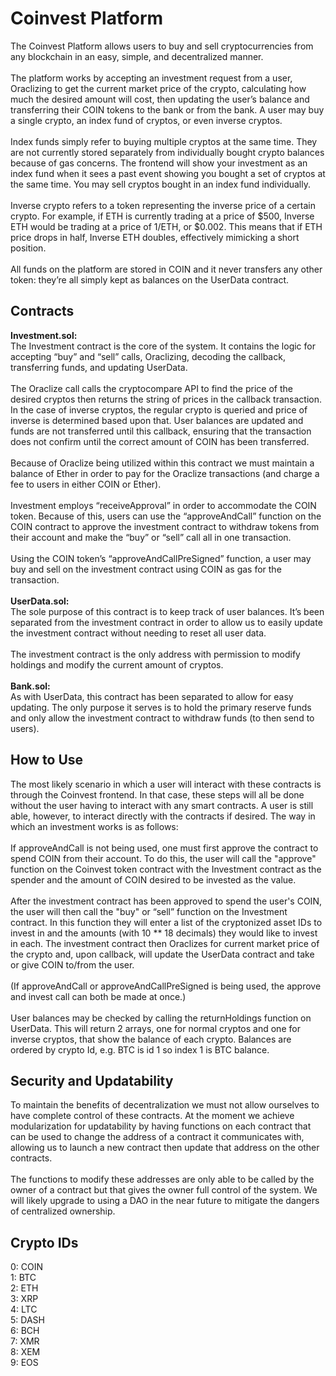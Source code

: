 <h1>Coinvest Platform</h1>
The Coinvest Platform allows users to buy and sell cryptocurrencies from any blockchain in an easy, simple, and decentralized manner. 
<br>
<br>
The platform works by accepting an investment request from a user, Oraclizing to get the current market price of the crypto, calculating how much the desired amount will cost, then updating the user’s balance and transferring their COIN tokens to the bank or from the bank. A user may buy a single crypto, an index fund of cryptos, or even inverse cryptos.
<br>
<br>
Index funds simply refer to buying multiple cryptos at the same time. They are not currently stored separately from individually bought crypto balances because of gas concerns. The frontend will show your investment as an index fund when it sees a past event showing you bought a set of cryptos at the same time. You may sell cryptos bought in an index fund individually.
<br>
<br>
Inverse crypto refers to a token representing the inverse price of a certain crypto. For example, if ETH is currently trading at a price of $500, Inverse ETH would be trading at a price of 1/ETH, or $0.002. This means that if ETH price drops in half, Inverse ETH doubles, effectively mimicking a short position. 
<br>
<br>
All funds on the platform are stored in COIN and it never transfers any other token: they’re all simply kept as balances on the UserData contract. 
<br>
<h2>Contracts</h2>
<b>Investment.sol:</b>
<br>
The Investment contract is the core of the system. It contains the logic for accepting “buy” and “sell” calls, Oraclizing, decoding the callback, transferring funds, and updating UserData.
<br>
<br>
The Oraclize call calls the cryptocompare API to find the price of the desired cryptos then returns the string of prices in the callback transaction. In the case of inverse cryptos, the regular crypto is queried and price of inverse is determined based upon that. User balances are updated and funds are not transferred until this callback, ensuring that the transaction does not confirm until the correct amount of COIN has been transferred.
<br>
<br>
Because of Oraclize being utilized within this contract we must maintain a balance of Ether in order to pay for the Oraclize transactions (and charge a fee to users in either COIN or Ether).
<br>
<br>
Investment employs “receiveApproval” in order to accommodate the COIN token. Because of this, users can use the “approveAndCall” function on the COIN contract to approve the investment contract to withdraw tokens from their account and make the “buy” or “sell” call all in one transaction. 
<br>
<br>
Using the COIN token’s “approveAndCallPreSigned” function, a user may buy and sell on the investment contract using COIN as gas for the transaction. 
<br>
<br>
<b>UserData.sol:</b>
<br>
The sole purpose of this contract is to keep track of user balances. It’s been separated from the investment contract in order to allow us to easily update the investment contract without needing to reset all user data.
<br>
<br>
The investment contract is the only address with permission to modify holdings and modify the current amount of cryptos.
<br>
<br>
<b>Bank.sol:</b>
<br>
As with UserData, this contract has been separated to allow for easy updating. The only purpose it serves is to hold the primary reserve funds and only allow the investment contract to withdraw funds (to then send to users). 
<br>
<h2>How to Use</h2>
The most likely scenario in which a user will interact with these contracts is through the Coinvest frontend. In that case, these steps will all be done without the user having to interact with any smart contracts. A user is still able, however, to interact directly with the contracts if desired. The way in which an investment works is as follows: 
<br>
<br>
If approveAndCall is not being used, one must first approve the contract to spend COIN from their account. To do this, the user will call the "approve" function on the Coinvest token contract with the Investment contract as the spender and the amount of COIN desired to be invested as the value. 
<br>
<br>
After the investment contract has been approved to spend the user's COIN, the user will then call the "buy" or “sell” function on the Investment contract. In this function they will enter a list of the cryptonized asset IDs to invest in and the amounts (with 10 ** 18 decimals) they would like to invest in each. The investment contract then Oraclizes for current market price of the crypto and, upon callback, will update the UserData contract and take or give COIN to/from the user.
<br>
<br>
(If approveAndCall or approveAndCallPreSigned is being used, the approve and invest call can both be made at once.) 
<br>
<br>
User balances may be checked by calling the returnHoldings function on UserData. This will return 2 arrays, one for normal cryptos and one for inverse cryptos, that show the balance of each crypto. Balances are ordered by crypto Id, e.g. BTC is id 1 so index 1 is BTC balance. 
<br>
<h2>Security and Updatability</h2>
To maintain the benefits of decentralization we must not allow ourselves to have complete control of these contracts. At the moment we achieve modularization for updatability by having functions on each contract that can be used to change the address of a contract it communicates with, allowing us to launch a new contract then update that address on the other contracts. 
<br>
<br>
The functions to modify these addresses are only able to be called by the owner of a contract but that gives the owner full control of the system. We will likely upgrade to using a DAO in the near future to mitigate the dangers of centralized ownership.
<br>
<h2>Crypto IDs</h2>
0: COIN<br> 
1: BTC <br>
2: ETH <br>
3: XRP <br>
4: LTC <br>
5: DASH <br>
6: BCH <br>
7: XMR <br>
8: XEM <br>
9: EOS 

